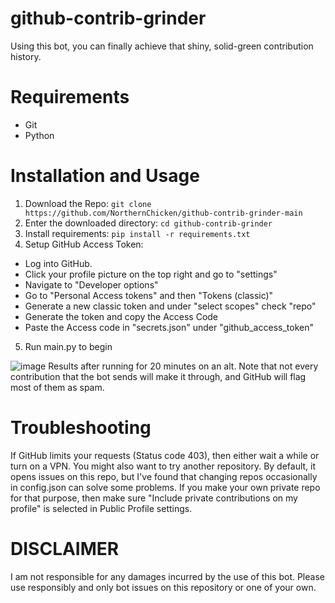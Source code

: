 # github-contrib-grinder

Using this bot, you can finally achieve that shiny, solid-green contribution history.

# Requirements

* Git
* Python

# Installation and Usage

1. Download the Repo: ``git clone https://github.com/NorthernChicken/github-contrib-grinder-main``
2. Enter the downloaded directory: ``cd github-contrib-grinder``
3. Install requirements: ``pip install -r requirements.txt``
4. Setup GitHub Access Token:
  * Log into GitHub.
  * Click your profile picture on the top right and go to "settings"
  * Navigate to "Developer options"
  * Go to "Personal Access tokens" and then "Tokens (classic)"
  * Generate a new classic token and under "select scopes" check "repo"
  * Generate the token and copy the Access Code
  * Paste the Access code in "secrets.json" under "github_access_token"
5. Run main.py to begin

![image](https://github.com/NorthernChicken/github-contrib-grinder/assets/144752748/bdb6cdb5-bda6-49d3-9746-533871497ef9)
Results after running for 20 minutes on an alt. Note that not every contribution that the bot sends will make it through, and GitHub will flag most of them as spam.

# Troubleshooting

If GitHub limits your requests (Status code 403), then either wait a while or turn on a VPN. You might also want to try another repository. By default, it opens issues on this repo, but I've found that changing repos occasionally in config.json can solve some problems. If you make your own private repo for that purpose, then make sure "Include private contributions on my profile" is selected in Public Profile settings.

# DISCLAIMER

I am not responsible for any damages incurred by the use of this bot. Please use responsibly and only bot issues on this repository or one of your own.
